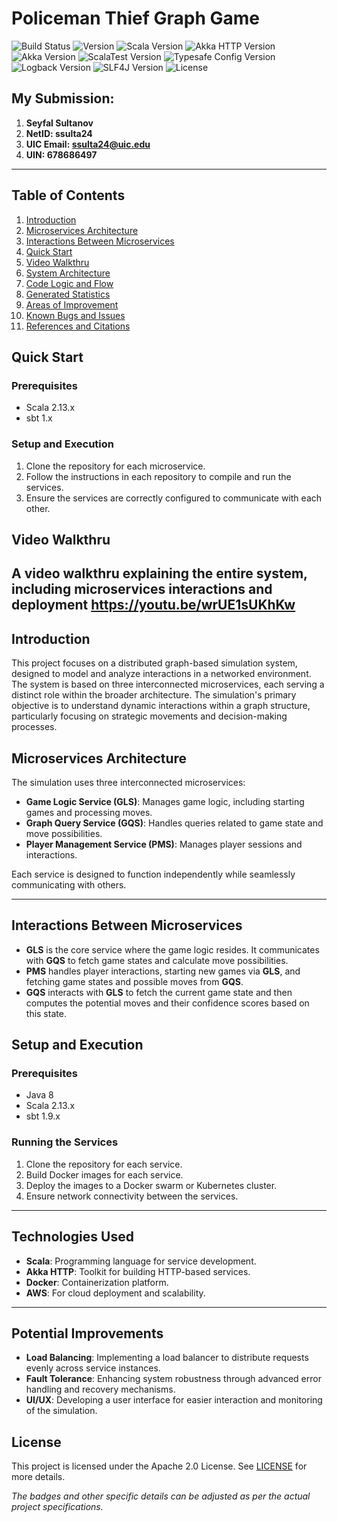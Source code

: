 # Policeman Thief Graph Game

![Build Status](https://img.shields.io/badge/build-passing-brightgreen)
![Version](https://img.shields.io/badge/version-1.1.0-blue)
![Scala Version](https://img.shields.io/badge/Scala-2.13.10-red)
![Akka HTTP Version](https://img.shields.io/badge/Akka-10.5.0-blueviolet)
![Akka Version](https://img.shields.io/badge/Akka-2.8.0-blueviolet)
![ScalaTest Version](https://img.shields.io/badge/ScalaTest-3.2.x-orange)
![Typesafe Config Version](https://img.shields.io/badge/Typesafe_Config-1.4.1-brightgreen)
![Logback Version](https://img.shields.io/badge/Logback-1.2.3-yellow)
![SLF4J Version](https://img.shields.io/badge/SLF4J-1.7.30-lightgrey)
![License](https://img.shields.io/badge/license-Apache_2.0-green)

## My Submission: 
1. **Seyfal Sultanov**
2. **NetID: ssulta24**
3. **UIC Email: ssulta24@uic.edu**
4. **UIN: 678686497**

---

## Table of Contents
1. [Introduction](#introduction)
2. [Microservices Architecture](#microservices-architecture)
3. [Interactions Between Microservices](#interactions-between-microservices)
4. [Quick Start](#quick-start)
5. [Video Walkthru](#video-walkthru)
6. [System Architecture](#system-architecture)
7. [Code Logic and Flow](#code-logic-and-flow)
8. [Generated Statistics](#generated-statistics)
9. [Areas of Improvement](#areas-of-improvement)
10. [Known Bugs and Issues](#known-bugs-and-issues)
11. [References and Citations](#references-and-citations)

## Quick Start

### Prerequisites
- Scala 2.13.x
- sbt 1.x

### Setup and Execution
1. Clone the repository for each microservice.
2. Follow the instructions in each repository to compile and run the services.
3. Ensure the services are correctly configured to communicate with each other.

## Video Walkthru

A video walkthru explaining the entire system, including microservices interactions and deployment https://youtu.be/wrUE1sUKhKw
---

## Introduction

This project focuses on a distributed graph-based simulation system, designed to model and analyze interactions in a networked environment. The system is based on three interconnected microservices, each serving a distinct role within the broader architecture. The simulation's primary objective is to understand dynamic interactions within a graph structure, particularly focusing on strategic movements and decision-making processes.

## Microservices Architecture

The simulation uses three interconnected microservices:
- **Game Logic Service (GLS)**: Manages game logic, including starting games and processing moves.
- **Graph Query Service (GQS)**: Handles queries related to game state and move possibilities.
- **Player Management Service (PMS)**: Manages player sessions and interactions.

Each service is designed to function independently while seamlessly communicating with others.

---

## Interactions Between Microservices

- **GLS** is the core service where the game logic resides. It communicates with **GQS** to fetch game states and calculate move possibilities.
- **PMS** handles player interactions, starting new games via **GLS**, and fetching game states and possible moves from **GQS**.
- **GQS** interacts with **GLS** to fetch the current game state and then computes the potential moves and their confidence scores based on this state.

## Setup and Execution

### Prerequisites
- Java 8
- Scala 2.13.x
- sbt 1.9.x

### Running the Services
1. Clone the repository for each service.
2. Build Docker images for each service.
3. Deploy the images to a Docker swarm or Kubernetes cluster.
4. Ensure network connectivity between the services.

---

## Technologies Used

- **Scala**: Programming language for service development.
- **Akka HTTP**: Toolkit for building HTTP-based services.
- **Docker**: Containerization platform.
- **AWS**: For cloud deployment and scalability.

---

## Potential Improvements

- **Load Balancing**: Implementing a load balancer to distribute requests evenly across service instances.
- **Fault Tolerance**: Enhancing system robustness through advanced error handling and recovery mechanisms.
- **UI/UX**: Developing a user interface for easier interaction and monitoring of the simulation.

## License

This project is licensed under the Apache 2.0 License. See [LICENSE](#) for more details.

_The badges and other specific details can be adjusted as per the actual project specifications._

##

